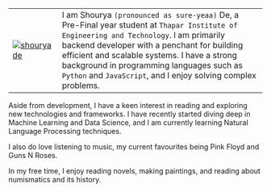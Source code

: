 |                                                                                                                                  |                                                                                                                                                                                                                                                                                                                                                       |
| -------------------------------------------------------------------------------------------------------------------------------- | ----------------------------------------------------------------------------------------------------------------------------------------------------------------------------------------------------------------------------------------------------------------------------------------------------------------------------------------------------- |
| [![shouryade](https://pbs.twimg.com/profile_images/1725227469500977152/KBytJkY5_400x400.jpg)](https://linkedin.com/in/shouryade) | I am Shourya `(pronounced as sure-yeaa)` De, a Pre-Final year student at `Thapar Institute of Engineering and Technology`. I am primarily backend developer with a penchant for building efficient and scalable systems. I have a strong background in programming languages such as `Python` and `JavaScript`, and I enjoy solving complex problems. |

Aside from development, I have a keen interest in reading and exploring new technologies and frameworks.
I have recently started diving deep in Machine Learning and Data Science, and I am currently learning Natural Language Processing techniques.

I also do love listening to music, my current favourites being Pink Floyd and Guns N Roses.

In my free time, I enjoy reading novels, making paintings, and reading about numismatics and its history.
